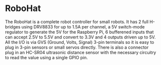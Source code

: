 <!--
---
name: RoboHat
class: board
type: io,motor
formfactor: HAT
manufacturer: 4tronix
description: Robotics controller HAT
url: http://4tronix.co.uk/store/index.php?rt=product/product&product_id=547
github:
buy: http://4tronix.co.uk/store/index.php?rt=product/product&product_id=547
image: '4tronix-robohat.png'
pincount: 40
eeprom: yes
power:
  '1':
  '2':
ground:
  '6':
  '9':
  '14':
  '20':
  '25':
  '30':
  '34':
  '39':
pin:
  '32':
    name: MotorA_0
    mode: output
  '33':
    name: MotorA_1
    mode: output
  '35':
    name: MotorB_0
    mode: output
  '36':
    name: MotorB_1
    mode: output
  '18':
    name: out0
    mode: output
    active: high
  '22':
    name: out1
    mode: output
    active: high
  '12':
    name: out2
    mode: output
    active: high
  '31':
    name: out3
    mode: output
    active: high
  '7':
    name: in0
    mode: input
  '11':
    name: in1
    mode: input
  '29':
    name: in2
    mode: input
  '13':
    name: in3
    mode: input
  '15':
    name: in4
    mode: input
  '16':
    name: in5
    mode: input
  '38':
    name: Ultrasonic
    mode: input/output
-->
# RoboHat
The RoboHat is a complete robot controller for small robots. It has 2 full H-bridges using DRV8833 for up to 1.5A per channel, a 5V switch-mode regulator to generate the 5V for the Raspberry Pi, 6 bufferened inputs that can accept 2.5V to 5.5V and convert to 3.3V and 4 outputs driven up to 5V. All the I/O is via GVS (Ground, Volts, Signal) 3-pin terminals so it is easy to plug in 3-pin sensors or small servos directly. There is also a connector plug in an HC-SR04 ultrasonic distance sensor with the necessary circuitry to read the value using a single GPIO pin.

